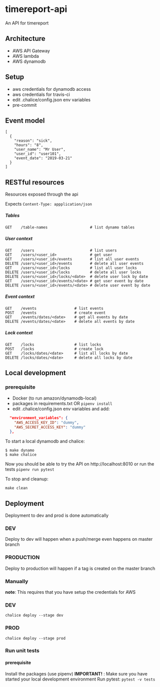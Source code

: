 # timereport-api
An API for timereport

## Architecture
* AWS API Gateway
* AWS lambda
* AWS dynamodb

## Setup

- aws credentials for dynamodb access
- aws credentials for travis-ci
- edit .chalice/config.json env variables
- pre-commit

## Event model
```
[
  {
    "reason": "sick",
    "hours": "8",
    "user_name": "Mr User",
    "user_id": "user101",
    "event_date": "2019-03-21"
  }
]
```

## RESTful resources

Resources exposed through the api

Expects `Content-Type: appplication/json`

##### Tables
```
GET    /table-names                   # list dynamo tables
```

##### User context
```
GET    /users                         # list users
GET    /users/<user_id>               # get user
GET    /users/<user_id>/events        # list all user events
DELETE /users/<user_id>/events        # delete all user events
GET    /users/<user_id>/locks         # list all user locks
DELETE /users/<user_id>/locks         # delete all user locks
DELETE /users/<user_id>/locks/<date>  # delete user lock by date
GET    /users/<user_id>/events/<date> # get user event by date
DELETE /users/<user_id>/events/<date> # delete user event by date
```

##### Event context
```
GET    /events                 # list events
POST   /events                 # create event
GET    /events/dates/<date>    # get all events by date
DELETE /events/dates/<date>    # delete all events by date
```

##### Lock context
```
GET    /locks                  # list locks
POST   /locks                  # create lock
GET    /locks/dates/<date>     # list all locks by date
DELETE /locks/dates/<date>     # delete all locks by date
```

## Local development

### prerequisite
- Docker (to run amazon/dynamodb-local)
- packages in requirements.txt OR `pipenv install`
- edit .chalice/config.json env variables and add:
```json
  "environment_variables": {
    "AWS_ACCESS_KEY_ID": "dummy",
    "AWS_SECRET_ACCESS_KEY": "dummy"
  },
```

To start a local dynamodb and chalice:
```
$ make dynamo
$ make chalice
```
Now you should be able to try the API on http://localhost:8010 or run the tests `pipenv run pytest`

To stop and cleanup:
```
make clean
```

## Deployment
Deployment to dev and prod is done automatically

### DEV
Deploy to dev will happen when a push/merge even happens on master branch

### PRODUCTION
Deploy to production will happen if a tag is created on the master branch

### Manually
__note__: This requires that you have setup the credentials for AWS

### DEV
`chalice deploy --stage dev`
### PROD
`chalice deploy --stage prod`

### Run unit tests

#### prerequisite
Install the packages (use pipenv)
__IMPORTANT!__ : Make sure you have started your local development environment
Run pytest:
`pytest -v tests`
